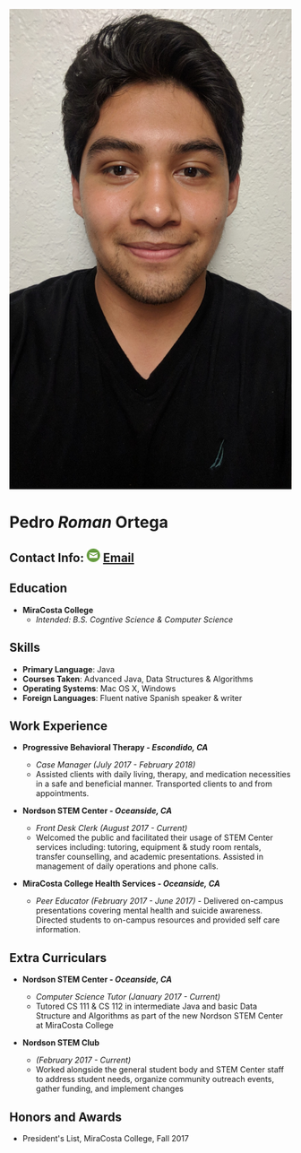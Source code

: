 ![Profile Picture](IMG_20180606_190508.jpg) 
# Pedro _Roman_ Ortega 
## Contact Info:   ![Mail Icon](mailicon.png) [Email](romanportega@gmail.com)


## Education 
 - **MiraCosta College** 
 	- *Intended: B.S. Cogntive Science  & Computer Science*

## Skills
- **Primary Language**: Java
- **Courses Taken**: Advanced Java, Data Structures & Algorithms  
- **Operating Systems**: Mac OS X, Windows
- **Foreign Languages**: Fluent native Spanish speaker & writer 

## Work Experience
- **Progressive Behavioral Therapy - *Escondido, CA***
	- *Case Manager (July 2017 - February 2018)* 
	- Assisted clients with daily living, therapy, and medication necessities in a safe and beneficial manner. Transported clients to and from appointments.

- **Nordson STEM Center - *Oceanside, CA***
	- *Front Desk Clerk (August 2017 - Current)*
	- Welcomed the public and facilitated their usage of STEM Center services including: tutoring, equipment & study room rentals, transfer counselling, and academic presentations. Assisted in management of daily operations and phone calls. 

- **MiraCosta College Health Services - *Oceanside, CA***
	- *Peer Educator (February 2017 - June 2017)*                          	  	  - Delivered on-campus presentations covering mental health and suicide awareness. Directed students to on-campus resources and provided self care information.

## Extra Curriculars
- **Nordson STEM Center - *Oceanside, CA***
	- *Computer Science Tutor (January 2017 - Current)*
	- Tutored CS 111 & CS 112 in intermediate Java and basic Data Structure and Algorithms as part of the new Nordson STEM Center at MiraCosta College
	
- **Nordson STEM Club**
	- *(February 2017 - Current)*
	- Worked alongside the general student body and STEM Center staff to address student needs, organize community outreach events, gather funding, and implement changes

## Honors and Awards
- President's List, MiraCosta College, Fall 2017

